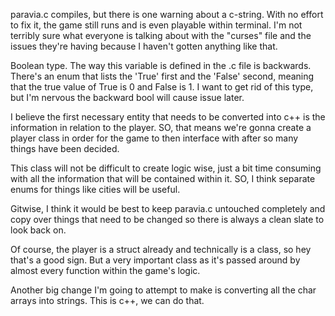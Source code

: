 paravia.c compiles, but there is one warning about a c-string. With no effort to fix it, the game
still runs and is even playable within terminal. I'm not terribly sure what everyone is talking about
with the "curses" file and the issues they're having because I haven't gotten anything like that.

Boolean type. The way this variable is defined in the .c file is backwards. There's an enum that
lists the 'True' first and the 'False' second, meaning that the true value of True is 0 and False is 1.
I want to get rid of this type, but I'm nervous the backward bool will cause issue later.


I believe the first necessary entity that needs to be converted into c++ is the information in
relation to the player. SO, that means we're gonna create a player class in order for the game
to then interface with after so many things have been decided.

This class will not be difficult to create logic wise, just a bit time consuming with all the information
that will be contained within it. SO, I think separate enums for things like cities will be useful.

Gitwise, I think it would be best to keep paravia.c untouched completely and copy over
things that need to be changed so there is always a clean slate to look back on.

Of course, the player is a struct already and technically is a class, so hey that's a good sign.
But a very important class as it's passed around by almost every function within the game's
logic.

Another big change I'm going to attempt to make is converting all the char arrays into
strings. This is c++, we can do that. 


